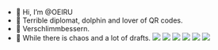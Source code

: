 - 👋 Hi, I’m @OEIRU
- 🐧 Terrible diplomat, dolphin and lover of QR codes.
- 🧮 Verschlimmbessern.
- 📒 While there is chaos and a lot of drafts.
![](http://github-profile-summary-cards.vercel.app/api/cards/profile-details?username=OEIRU&theme=solarized_dark)
![](http://github-profile-summary-cards.vercel.app/api/cards/repos-per-language?username=OEIRU&theme=solarized_dark)
![](http://github-profile-summary-cards.vercel.app/api/cards/most-commit-language?username=OEIRU&theme=solarized_dark)
![](http://github-profile-summary-cards.vercel.app/api/cards/stats?username=OEIRU&theme=solarized_dark)
![](http://github-profile-summary-cards.vercel.app/api/cards/productive-time?username=OEIRU&theme=solarized_dark&utcOffset=8)
![](https://hit.yhype.me/github/profile?user_id=86968295)
